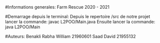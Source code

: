 #Informations generales:
Farm Rescue 2020 - 2021

#Demarrage depuis le terminal:
 Depuis le repertoire /src de notre projet lancer la commande: javac L2POO/Main.java
 Ensuite lancer la commande: java L2POO/Main

#Auteurs:
Benakli Rabha William 21960601
Saad David 21955132